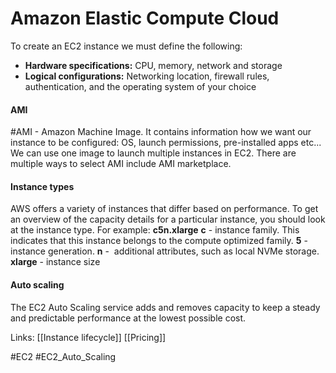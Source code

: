# Amazon Elastic Compute Cloud

To create an EC2 instance we must define the following:
- **Hardware specifications:** CPU, memory, network and storage
- **Logical configurations:** Networking location, firewall rules, authentication, and the operating system of your choice
#### AMI
#AMI - Amazon Machine Image. It contains information how we want our instance to be configured: OS, launch permissions, pre-installed apps etc...
We can use one image to launch multiple instances in EC2.
There are multiple ways to select AMI include AMI marketplace.

#### Instance types
AWS offers a variety of instances that differ based on performance. To get an overview of the capacity details for a particular instance, you should look at the instance type. For example: 
**c5n.xlarge**
**c** - instance family. This indicates that this instance belongs to the compute optimized family.
**5** - instance generation.
**n** -  additional attributes, such as local NVMe storage.
**xlarge** - instance size

#### Auto scaling
The EC2 Auto Scaling service adds and removes capacity to keep a steady and predictable performance at the lowest possible cost.

Links:
[[Instance lifecycle]]
[[Pricing]]

#EC2 #EC2_Auto_Scaling 